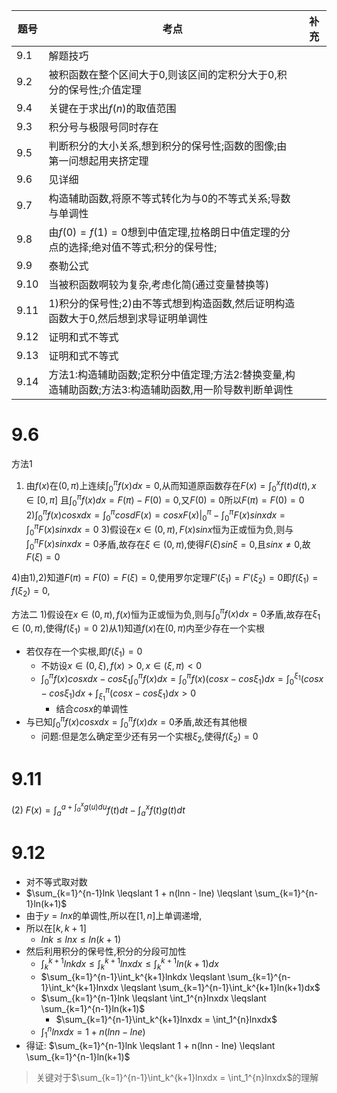 | 题号 | 考点                                                         | 补充 |
| ---- | ------------------------------------------------------------ | ---- |
| 9.1  | 解题技巧                                                     |      |
| 9.2  | 被积函数在整个区间大于0,则该区间的定积分大于0,积分的保号性;介值定理 |      |
| 9.4  | 关键在于求出$f(n)$的取值范围                                 |      |
| 9.3  | 积分号与极限号同时存在                                       |      |
| 9.5  | 判断积分的大小关系,想到积分的保号性;函数的图像;由第一问想起用夹挤定理 |      |
| 9.6  | 见详细                                                       |      |
| 9.7  | 构造辅助函数,将原不等式转化为与0的不等式关系;导数与单调性    |      |
| 9.8  | 由$f(0)=f(1)=0$想到中值定理,拉格朗日中值定理的分点的选择;绝对值不等式;积分的保号性; |      |
| 9.9  | 泰勒公式                                                     |      |
| 9.10 | 当被积函数啊较为复杂,考虑化简(通过变量替换等)                |      |
| 9.11 | 1)积分的保号性;2)由不等式想到构造函数,然后证明构造函数大于0,然后想到求导证明单调性 |      |
| 9.12 | 证明和式不等式                                               |      |
| 9.13 | 证明和式不等式                                               |      |
| 9.14 | 方法1:构造辅助函数;定积分中值定理;方法2:替换变量,构造辅助函数;方法3:构造辅助函数,用一阶导数判断单调性 |      |

# 9.6
方法1
1) 由$f(x)$在$(0,\pi)$上连续$\int_0^{\pi}f(x)dx=0$,从而知道原函数存在$F(x) =\int_0^xf(t)d(t),x\in[0,\pi]$
且$\int_0^{\pi}f(x)dx=F(\pi) - F(0) = 0$,又$F(0) = 0$所以$F(\pi) = F(0) = 0$
2)$\int_0^{\pi}f(x)cosxdx = \int_0^{\pi}cosdF(x) = cosxF(x)|_0^{\pi} - \int_0^{\pi}F(x)sinxdx =  \int_0^{\pi}F(x)sinxdx = 0$
3)假设在$x \in (0,\pi)$$,F(x)sinx$恒为正或恒为负,则与$\int_0^{\pi}F(x)sinxdx = 0$矛盾,故存在$\xi \in (0, \pi)$,使得$F(\xi)sin\xi = 0$,且$sinx \neq 0$,故$F(\xi) = 0$

4)由1),2)知道$F(\pi) = F(0) = F(\xi) = 0$,使用罗尔定理$F'(\xi_1) = F'(\xi_2) = 0$即$f(\xi_1) = f(\xi_2) = 0$,

方法二
1)假设在$x \in (0,\pi)$$,f(x)$恒为正或恒为负,则与$\int_0^{\pi}f(x)dx = 0$矛盾,故存在$\xi_1 \in (0, \pi)$,使得$f(\xi_1)= 0$
2)从1)知道$f(x)$在$(0,\pi)$内至少存在一个实根
- 若仅存在一个实根,即$f(\xi_1)= 0$
  - 不妨设$x \in (0, \xi), f(x) > 0, x \in (\xi, \pi) < 0$
  - $\int_0^{\pi}f(x)cosxdx - cos\xi_1\int_0^{\pi}f(x)dx = \int_0^{\pi}f(x)(cosx - cos\xi_1)dx = \int_0^{\xi_1}(cosx - cos\xi_1)dx + \int_{\xi_1}^{\pi}(cosx - cos\xi_1)dx > 0$
    - 结合$cosx$的单调性
- 与已知$\int_0^{\pi}f(x)cosxdx  = \int_0^{\pi}f(x)dx = 0$矛盾,故还有其他根
  - 问题:但是怎么确定至少还有另一个实根$\xi_2$,使得$f(\xi_2)=0$

# 9.11
(2)
$F(x) = \int_a^{a + \int_a^xg(u)du}f(t)dt - \int_a^xf(t)g(t)dt$

# 9.12
- 对不等式取对数
- $\sum_{k=1}^{n-1}lnk \leqslant 1 + n(lnn - lne) \leqslant \sum_{k=1}^{n-1}ln(k+1)$
- 由于$y = lnx$的单调性,所以在$[1,n]$上单调递增,
- 所以在$[k,k+1]$
  - $lnk \leqslant lnx \leqslant ln(k+1)$
- 然后利用积分的保号性,积分的分段可加性
  - $\int_k^{k+1}lnkdx \leqslant \int_k^{k+1}lnxdx \leqslant \int_k^{k+1}ln(k+1)dx$
  - $\sum_{k=1}^{n-1}\int_k^{k+1}lnkdx \leqslant \sum_{k=1}^{n-1}\int_k^{k+1}lnxdx \leqslant \sum_{k=1}^{n-1}\int_k^{k+1}ln(k+1)dx$
  - $\sum_{k=1}^{n-1}lnk \leqslant \int_1^{n}lnxdx \leqslant \sum_{k=1}^{n-1}ln(k+1)$
    - $\sum_{k=1}^{n-1}\int_k^{k+1}lnxdx  =   \int_1^{n}lnxdx$
  - $\int_1^{n}lnxdx = 1 + n(lnn - lne)$
- 得证: $\sum_{k=1}^{n-1}lnk \leqslant 1 + n(lnn - lne) \leqslant \sum_{k=1}^{n-1}ln(k+1)$

> 关键对于$\sum_{k=1}^{n-1}\int_k^{k+1}lnxdx  =   \int_1^{n}lnxdx$的理解







